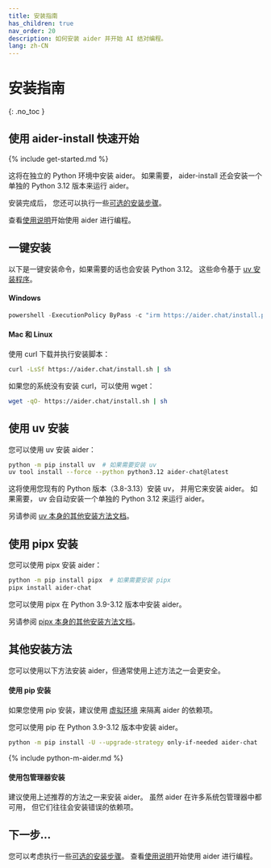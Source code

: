 ```yaml
---
title: 安装指南
has_children: true
nav_order: 20
description: 如何安装 aider 并开始 AI 结对编程。
lang: zh-CN
---
```


# 安装指南
{: .no_toc }

## 使用 aider-install 快速开始

{% include get-started.md %}

这将在独立的 Python 环境中安装 aider。
如果需要，
aider-install 还会安装一个单独的 Python 3.12 版本来运行 aider。

安装完成后，
您还可以执行一些[可选的安装步骤](/zh-CN/docs/install/optional.html)。

查看[使用说明](https://aider.chat/zh-CN/docs/usage.html)开始使用 aider 进行编程。

## 一键安装

以下是一键安装命令，如果需要的话也会安装 Python 3.12。
这些命令基于 [uv 安装程序](https://docs.astral.sh/uv/getting-started/installation/)。

#### Windows

```powershell
powershell -ExecutionPolicy ByPass -c "irm https://aider.chat/install.ps1 | iex"
```

#### Mac 和 Linux

使用 curl 下载并执行安装脚本：

```bash
curl -LsSf https://aider.chat/install.sh | sh
```

如果您的系统没有安装 curl，可以使用 wget：

```bash
wget -qO- https://aider.chat/install.sh | sh
```

## 使用 uv 安装

您可以使用 uv 安装 aider：

```bash
python -m pip install uv  # 如果需要安装 uv
uv tool install --force --python python3.12 aider-chat@latest
```

这将使用您现有的 Python 版本（3.8-3.13）安装 uv，
并用它来安装 aider。
如果需要，
uv 会自动安装一个单独的 Python 3.12 来运行 aider。

另请参阅 [uv 本身的其他安装方法文档](https://docs.astral.sh/uv/getting-started/installation/)。

## 使用 pipx 安装

您可以使用 pipx 安装 aider：

```bash
python -m pip install pipx  # 如果需要安装 pipx
pipx install aider-chat
```

您可以使用 pipx 在 Python 3.9-3.12 版本中安装 aider。

另请参阅 [pipx 本身的其他安装方法文档](https://pipx.pypa.io/stable/installation/)。

## 其他安装方法

您可以使用以下方法安装 aider，但通常使用上述方法之一会更安全。

#### 使用 pip 安装

如果您使用 pip 安装，建议使用
[虚拟环境](https://docs.python.org/3/library/venv.html)
来隔离 aider 的依赖项。

您可以使用 pip 在 Python 3.9-3.12 版本中安装 aider。

```bash
python -m pip install -U --upgrade-strategy only-if-needed aider-chat
```

{% include python-m-aider.md %}

#### 使用包管理器安装

建议使用上述推荐的方法之一来安装 aider。
虽然 aider 在许多系统包管理器中都可用，
但它们往往会安装错误的依赖项。

## 下一步...

您可以考虑执行一些[可选的安装步骤](/zh-CN/docs/install/optional.html)。
查看[使用说明](https://aider.chat/zh-CN/docs/usage.html)开始使用 aider 进行编程。 